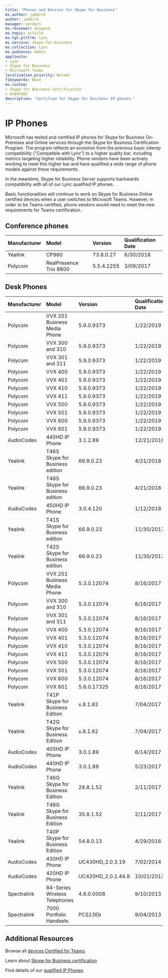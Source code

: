 ```yaml
---
title: "Phones and Devices for Skype for Business"
ms.author: jambirk
author: jambirk
manager: serdars
ms.reviewer: dougand
ms.topic: article
ms.tgt.pltfrm: lync
ms.service: skype-for-business
ms.collection: Lync
ms.audience: Admin
appliesto:
- Lync
- Skype for Business 
- Microsoft Teams
localization_priority: Normal
f1keywords: None
ms.custom:
- Skype for Business Certification
- dn947482
description: "Certified for Skype for Business IP phones."
---
```


# IP Phones

Microsoft has tested and certified IP phones for Skype for Business On-Premises and Online services through the Skype for Business Certification Program. The program reflects an evolution from the previous basic interop compatibility ("Compatible with Lync”) to a higher quality bar, including metrics targeting higher reliability. Phone vendors have been actively working to meet this higher bar and have qualified a wide range of phone models against these requirements.

In the meantime, Skype for Business Server supports backwards compatibility with all of our Lync qualified IP phones.

Basic functionalities will continue to work on Skype for Business Online certified devices when a user switches to Microsoft Teams. However, in order to be Teams certified, phone vendors would need to meet the new requirements for Teams certification.

## Conference phones

|Manufacturer | Model| Version| Qualification Date|
|:--- |:--- |:--- |:--- |
| Yealink| CP960| 73.8.0.27| 6/30/2018|
| Polycom| RealPresence Trio 8800| 5.5.4.2255| 3/09/2017|

## Desk Phones

|Manufacturer | Model| Version| Qualification Date|
|:--- |:--- |:--- |:--- |
| Polycom | VVX 201 Business Media Phone|5.9.0.9373 |1/22/2019|
| Polycom | VVX 300 and 310|5.9.0.9373 |1/22/2019|
| Polycom| VVX 301 and 311|5.9.0.9373 |1/22/2019|
| Polycom| VVX 400|5.9.0.9373 |1/22/2019|
| Polycom| VVX 401|5.9.0.9373 |1/22/2019|
| Polycom| VVX 410|5.9.0.9373 |1/22/2019|
| Polycom| VVX 411|5.9.0.9373 |1/22/2019|
| Polycom| VVX 500|5.9.0.9373 |1/22/2019|
| Polycom| VVX 501|5.9.0.9373 |1/22/2019|
| Polycom| VVX 600|5.9.0.9373 |1/22/2019|
| Polycom| VVX 601|5.9.0.9373 |1/22/2019|
| AudioCodes|445HD IP Phone |3.1.2.89 |12/21/2018|
| Yealink |T46S Skype for Business edition |66.9.0.23 |4/21/2018|
| Yealink |T48S Skype for Business edition |66.9.0.23 |4/21/2018|
| AudioCodes |450HD IP Phone |3.0.4.120 |1/12/2018|
| Yealink |T41S Skype for Business edition |66.9.0.23 |11/30/2017|
| Yealink |T42S Skype for Business edition |66.9.0.23 |11/30/2017|
| Polycom |VVX 201 Business Media Phone |5.3.0.12074 |8/16/2017|
| Polycom |VVX 300 and 310 |5.3.0.12074 |8/16/2017|
| Polycom |VVX 301 and 311 |5.3.0.12074 |8/16/2017|
| Polycom |VVX 400 |5.3.0.12074 |8/16/2017|
| Polycom |VVX 401 |5.3.0.12074 |8/16/2017|
| Polycom |VVX 410 |5.3.0.12074 |8/16/2017|
| Polycom |VVX 411 |5.3.0.12074 |8/16/2017|
| Polycom |VVX 500 |5.3.0.12074 |8/16/2017|
| Polycom |VVX 501 |5.3.0.12074 |8/16/2017|
| Polycom |VVX 600 |5.3.0.12074 |8/16/2017|
| Polycom |VVX 601 |5.6.0.17325 |8/16/2017|
| Yealink |T41P Skype for Business Edition |x.8.1.62 |7/04/2017|
| Yealink |T42G Skype for Business Edition |x.8.1.62 |7/04/2017|
| AudioCodes |405HD IP Phone |3.0.1.89 |6/14/2017|
| AudioCodes |440HD IP Phone |3.0.1.89 |5/23/2017|
| Yealink |T46G Skype for Business Edition |28.8.1.52 |2/11/2017|
| Yealink |T48G Skype for Business Edition |35.8.1.52 |2/11/2017|
| Yealink |T40P Skype for Business Edition |54.8.0.13 |4/29/2016|
| AudioCodes |430HD IP Phone |UC430HD_2.0.3.19 |7/02/2014|
| AudioCodes |420HD IP Phone |UC420HD_2.0.1.44.9 |10/01/2013|
| Spectralink |84-Series Wireless Telephones |4.6.0.0008 |9/10/2013|
| Spectralink |7000 Portfolio Handsets |PCS13Eb |9/04/2013|

## Additional Resources

Browse all [devices Certified for Teams](http://products.office.com/microsoft-teams/across-devices/devices).

Learn about [Skype for Business certification](overview.md)

Find details of our [qualified IP Phones](../lync-cert/ip-phones.md)
